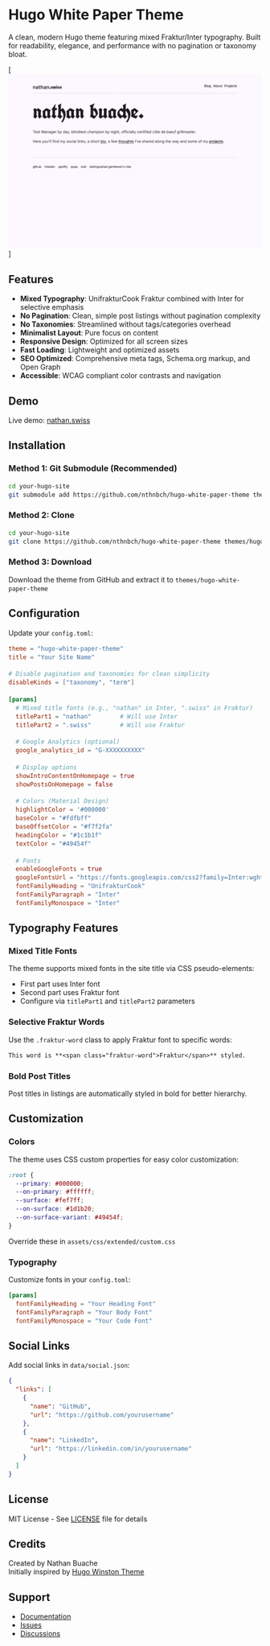 # Hugo White Paper Theme

A clean, modern Hugo theme featuring mixed Fraktur/Inter typography. Built for readability, elegance, and performance with no pagination or taxonomy bloat.

[![Hugo White Paper Theme](images/screenshot.png)]

## Features

- **Mixed Typography**: UnifrakturCook Fraktur combined with Inter for selective emphasis
- **No Pagination**: Clean, simple post listings without pagination complexity
- **No Taxonomies**: Streamlined without tags/categories overhead  
- **Minimalist Layout**: Pure focus on content
- **Responsive Design**: Optimized for all screen sizes
- **Fast Loading**: Lightweight and optimized assets
- **SEO Optimized**: Comprehensive meta tags, Schema.org markup, and Open Graph
- **Accessible**: WCAG compliant color contrasts and navigation

## Demo

Live demo: [nathan.swiss](https://nathan.swiss)

## Installation

### Method 1: Git Submodule (Recommended)

```bash
cd your-hugo-site
git submodule add https://github.com/nthnbch/hugo-white-paper-theme themes/hugo-white-paper-theme
```

### Method 2: Clone

```bash
cd your-hugo-site
git clone https://github.com/nthnbch/hugo-white-paper-theme themes/hugo-white-paper-theme
```

### Method 3: Download

Download the theme from GitHub and extract it to `themes/hugo-white-paper-theme`

## Configuration

Update your `config.toml`:

```toml
theme = "hugo-white-paper-theme"
title = "Your Site Name"

# Disable pagination and taxonomies for clean simplicity
disableKinds = ["taxonomy", "term"]

[params]
  # Mixed title fonts (e.g., "nathan" in Inter, ".swiss" in Fraktur)
  titlePart1 = "nathan"        # Will use Inter
  titlePart2 = ".swiss"        # Will use Fraktur
  
  # Google Analytics (optional)
  google_analytics_id = "G-XXXXXXXXXX"
  
  # Display options
  showIntroContentOnHomepage = true
  showPostsOnHomepage = false
  
  # Colors (Material Design)
  highlightColor = '#000000'
  baseColor = "#fdfbff"
  baseOffsetColor = "#f7f2fa"
  headingColor = "#1c1b1f"
  textColor = "#49454f"
  
  # Fonts
  enableGoogleFonts = true 
  googleFontsUrl = "https://fonts.googleapis.com/css2?family=Inter:wght@100;200;300;400;500;600;700;800;900&family=UnifrakturCook:wght@700&display=swap"
  fontFamilyHeading = "UnifrakturCook"
  fontFamilyParagraph = "Inter"
  fontFamilyMonospace = "Inter"
```

## Typography Features

### Mixed Title Fonts
The theme supports mixed fonts in the site title via CSS pseudo-elements:
- First part uses Inter font
- Second part uses Fraktur font
- Configure via `titlePart1` and `titlePart2` parameters

### Selective Fraktur Words
Use the `.fraktur-word` class to apply Fraktur font to specific words:

```markdown
This word is **<span class="fraktur-word">Fraktur</span>** styled.
```

### Bold Post Titles
Post titles in listings are automatically styled in bold for better hierarchy.

## Customization

### Colors

The theme uses CSS custom properties for easy color customization:

```css
:root {
  --primary: #000000;
  --on-primary: #ffffff;
  --surface: #fef7ff;
  --on-surface: #1d1b20;
  --on-surface-variant: #49454f;
}
```

Override these in `assets/css/extended/custom.css`

### Typography

Customize fonts in your `config.toml`:

```toml
[params]
  fontFamilyHeading = "Your Heading Font"
  fontFamilyParagraph = "Your Body Font"
  fontFamilyMonospace = "Your Code Font"
```

## Social Links

Add social links in `data/social.json`:

```json
{
  "links": [
    {
      "name": "GitHub",
      "url": "https://github.com/yourusername"
    },
    {
      "name": "LinkedIn",
      "url": "https://linkedin.com/in/yourusername"
    }
  ]
}
```

## License

MIT License - See [LICENSE](LICENSE) file for details

## Credits

Created by Nathan Buache  
Initially inspired by [Hugo Winston Theme](https://github.com/zerostaticthemes/hugo-winston-theme)

## Support

- [Documentation](https://github.com/nthnbch/hugo-white-paper-theme/wiki)
- [Issues](https://github.com/nthnbch/hugo-white-paper-theme/issues)
- [Discussions](https://github.com/nthnbch/hugo-white-paper-theme/discussions)
